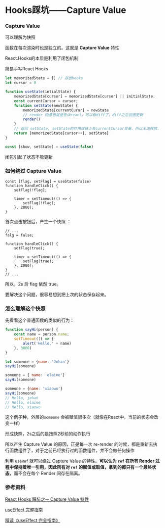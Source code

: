 # Hooks踩坑——Capture Value



### Capture Value

可以理解为快照

函数在每次渲染时也是独立的。这就是 **Capture Value** 特性



React.Hooks的本质是利用了闭包机制



简易手写React Hooks

```javascript
let memorizedState = [] // 存放hooks
let cursor = 0

function useState(intialState) {
    memorizedState[cursor] = memorizedState[cursor] || initialState;
    const currentCursor = cursor;
    function setState(newState) {
        memorizedState[currentCuror] = newState
        // render 的意思就是告诉react，可以做diff了，diff之后视图更新
        render()
    }
    // 返回 setState, setState的作用域链上有currentCursor变量，所以无法释放，形成闭包
    return [memorizedState[cursor++], setState]
}

const [show, setState] = useState(false)
```



闭包引起了状态不能更新



### 如何绕过 Capture Value

```react
const [flag, setFlag] = useState(false)
function handleClick() {
    setFlag(!flag);

    timer = setTimeout(() => {
        setFlag(!flag);
    }, 2000);
}
```

首次点击按钮后，产生一个快照 ：

```react
// ...
falg = false;

function handleClick() {
    setFlag(true);

    timer = setTimeout(() => {
        setFlag(true);
    }, 2000);
}
// ...
```

所以，2s 后 flag 依然 true。

要解决这个问题，很容易想到把上次的状态保存起来。

### 怎么理解这个快照

先看看这个普通函数的类似的行为：

```javascript
function sayHi(person) {
    const name = person.name;
    setTimeout(() => {
        alert('Hello,' + name)
    }, 3000)
}

let someone = {name: 'Johan'}
sayHi(someone)

someone = { name: 'elaine'}
sayHi(someone)

someone = {name: 'xiaowo'}
sayHi(someone)
// Hello, johan
// Hello, elaine
// Hello, xiaowo
```

这个例子种，外层的`someone` 会被赋值很多次（就像在React中，当前的状态会改变一样）

形成快照，2s之后的是按照2秒前的动作执行





所以产生 Capture Value 的原因，正是每一次 re-render 的时候，都是重新去执行函数组件了，对于之前已经执行过的函数组件，并不会做任何操作





利用 `useRef` 就可以绕过 Capture Value 的特性。**可以认为 `ref` 在所有 Render 过程中保持着唯一引用，因此所有对 `ref` 的赋值或取值，拿到的都只有一个最终状态**，而不会在每个 Render 间存在隔离。









### 参考资料

[React Hooks 踩坑之-- Capture Value 特性](https://mp.weixin.qq.com/s/eyFKOi3PTux6aTF0s557Rg)

[useEffect 完整指南](https://overreacted.io/zh-hans/a-complete-guide-to-useeffect/)

[精读《useEffect 完全指南》](https://juejin.cn/post/6844903806090608647#heading-5)